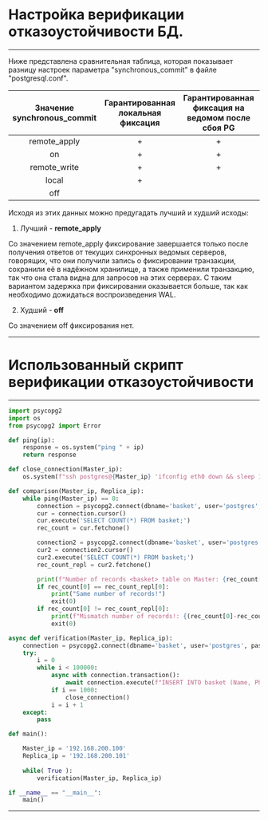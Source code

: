 # Настройка верификации отказоустойчивости БД.

***

Ниже представлена сравнительная таблица, которая показывает разницу настроек параметра "synchronous_commit" в файле "postgresql.conf".

|**Значение synchronous_commit**|**Гарантированная локальная фиксация**|**Гарантированная фиксация на ведомом после сбоя PG**|**Гарантированная фиксация на ведомом после сбоя ОС**|**Согласованность запросов на ведомом**|
|:---:|:---:|:---:|:---:|:---:|
|remote_apply|+|+|+|+|
|on|+|+|+||
|remote_write|+|+|||
|local|+||||
|off|||||

Исходя из этих данных можно предугадать лучший и худший исходы:

1. Лучший - **remote_apply**

Со значением remote_apply фиксирование завершается только после получения ответов от текущих синхронных ведомых серверов, говорящих, что они получили запись о фиксировании транзакции, сохранили её в надёжном хранилище, а также применили транзакцию, так что она стала видна для запросов на этих серверах. С таким вариантом задержка при фиксировании оказывается больше, так как необходимо дожидаться воспроизведения WAL.

2. Худший - **off**

Со значением off фиксирования нет.

***

# Использованный скрипт верификации отказоустойчивости

***

```python
import psycopg2
import os
from psycopg2 import Error

def ping(ip):
    response = os.system("ping " + ip)
    return response

def close_connection(Master_ip):
    os.system(f"ssh postgres@{Master_ip} 'ifconfig eth0 down && sleep 10 && ifconfig eth0 down'")

def comparison(Master_ip, Replica_ip):
    while ping(Master_ip) == 0:
        connection = psycopg2.connect(dbname='basket', user='postgres', password='12345', host = Master_ip )
        cur = connection.cursor()
        cur.execute('SELECT COUNT(*) FROM basket;')
        rec_count = cur.fetchone()

        connection2 = psycopg2.connect(dbname='basket', user='postgres', password='12345', host = Replica_ip  )
        cur2 = connection2.cursor()
        cur2.execute('SELECT COUNT(*) FROM basket;')
        rec_count_repl = cur2.fetchone()

        print(f"Number of records <basket> table on Master: {rec_count[0]}\n Number of records <basket> table on Replica: {rec_count_repl[0]}")
        if rec_count[0] == rec_count_repl[0]:
            print("Same number of records!")
            exit(0)
        if rec_count[0] != rec_count_repl[0]:
            print(f"Mismatch number of records!: {(rec_count[0]-rec_count_repl[0])}")
            exit(0)

async def verification(Master_ip, Replica_ip):
    connection = psycopg2.connect(dbname='basket', user='postgres', password='12345', host = Master_ip )
    try:
        i = 0
        while i < 100000:
            async with connection.transaction():
                await connection.execute(f"INSERT INTO basket (Name, Phone) VALUES ('{i}','{i}');")
            if i == 1000:
                close_connection()
            i = i + 1
    except:
        pass

def main():

    Master_ip = '192.168.200.100'
    Replica_ip = '192.168.200.101'
    
    while( True ):
        verification(Master_ip, Replica_ip)

if __name__ == "__main__":
    main()
```

***

